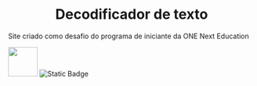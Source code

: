 <h1 align="center">Decodificador de texto</h1>
<p>Site criado como desafio do programa de iniciante da ONE Next Education </p>
<img src="https://github.com/user-attachments/assets/1eab5de0-c124-4671-b4e0-5a84e161928a" width="60px" height="60px">
<img alt="Static Badge" src="https://img.shields.io/badge/Status-Finalizado-blue?color=blue">
